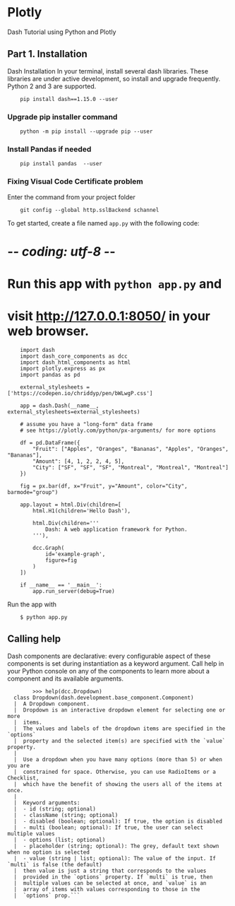 # Plotly
Dash Tutorial using Python and Plotly

## Part 1. Installation
Dash Installation
In your terminal, install several dash libraries. These libraries are under active development, so install and upgrade frequently. Python 2 and 3 are supported.

        pip install dash==1.15.0 --user

### Upgrade pip installer command 
        python -m pip install --upgrade pip --user

### Install Pandas if needed
        pip install pandas  --user


### Fixing Visual Code Certificate problem

Enter the command from your project folder

        git config --global http.sslBackend schannel

To get started, create a file named `app.py` with the following code:
# -*- coding: utf-8 -*-

# Run this app with `python app.py` and
# visit http://127.0.0.1:8050/ in your web browser.

        import dash
        import dash_core_components as dcc
        import dash_html_components as html
        import plotly.express as px
        import pandas as pd

        external_stylesheets = ['https://codepen.io/chriddyp/pen/bWLwgP.css']

        app = dash.Dash(__name__, external_stylesheets=external_stylesheets)

        # assume you have a "long-form" data frame
        # see https://plotly.com/python/px-arguments/ for more options

        df = pd.DataFrame({
            "Fruit": ["Apples", "Oranges", "Bananas", "Apples", "Oranges", "Bananas"],
            "Amount": [4, 1, 2, 2, 4, 5],
            "City": ["SF", "SF", "SF", "Montreal", "Montreal", "Montreal"]
        })

        fig = px.bar(df, x="Fruit", y="Amount", color="City", barmode="group")

        app.layout = html.Div(children=[
            html.H1(children='Hello Dash'),

            html.Div(children='''
                Dash: A web application framework for Python.
            '''),

            dcc.Graph(
                id='example-graph',
                figure=fig
            )
        ])

        if __name__ == '__main__':
            app.run_server(debug=True)
Run the app with

        $ python app.py

## Calling help
Dash components are declarative: every configurable aspect of these components is set during instantiation as a keyword argument. Call help in your Python console on any of the components to learn more about a component and its available arguments.

            >>> help(dcc.Dropdown)
      class Dropdown(dash.development.base_component.Component)
      |  A Dropdown component.
      |  Dropdown is an interactive dropdown element for selecting one or more
      |  items.
      |  The values and labels of the dropdown items are specified in the `options`
      |  property and the selected item(s) are specified with the `value` property.
      |
      |  Use a dropdown when you have many options (more than 5) or when you are
      |  constrained for space. Otherwise, you can use RadioItems or a Checklist,
      |  which have the benefit of showing the users all of the items at once.
      |
      |  Keyword arguments:
      |  - id (string; optional)
      |  - className (string; optional)
      |  - disabled (boolean; optional): If true, the option is disabled
      |  - multi (boolean; optional): If true, the user can select multiple values
      |  - options (list; optional)
      |  - placeholder (string; optional): The grey, default text shown when no option is selected
      |  - value (string | list; optional): The value of the input. If `multi` is false (the default)
      |  then value is just a string that corresponds to the values
      |  provided in the `options` property. If `multi` is true, then
      |  multiple values can be selected at once, and `value` is an
      |  array of items with values corresponding to those in the
      |  `options` prop.```